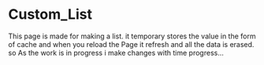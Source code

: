 # Custom_List
This page is made for making a list. it temporary stores the value in the form of cache and when you reload the Page it refresh and all the data is erased. so As the work is in progress i make changes with time progress...
